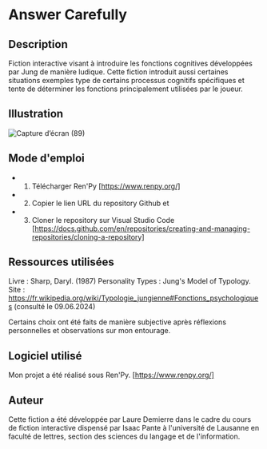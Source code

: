 # Answer Carefully

## Description
Fiction interactive visant à introduire les fonctions cognitives développées par Jung de manière ludique. Cette fiction introduit aussi certaines situations exemples type de certains processus cognitifs spécifiques et tente de déterminer les fonctions principalement utilisées par le joueur.

## Illustration

![Capture d’écran (89)](https://github.com/Call-Me-Deesse/Fiction-interactive/assets/77760910/58d860f3-ce11-4b29-b426-85152c8fa1f8)


## Mode d'emploi

* 1. Télécharger Ren'Py [https://www.renpy.org/] 
* 2. Copier le lien URL du repository Github et
* 3. Cloner le repository sur Visual Studio Code [https://docs.github.com/en/repositories/creating-and-managing-repositories/cloning-a-repository]


## Ressources utilisées

Livre : Sharp, Daryl. (1987) Personality Types : Jung's Model of Typology. <br/>
Site : https://fr.wikipedia.org/wiki/Typologie_jungienne#Fonctions_psychologiques (consulté le 09.06.2024) <br/>

Certains choix ont été faits de manière subjective après réflexions personnelles et observations sur mon entourage.

## Logiciel utilisé

Mon projet a été réalisé sous Ren'Py.
[https://www.renpy.org/]

## Auteur

Cette fiction a été développée par Laure Demierre dans le cadre du cours de fiction interactive dispensé par Isaac Pante à l'université de Lausanne en faculté de lettres, section des sciences du langage et de l'information.
